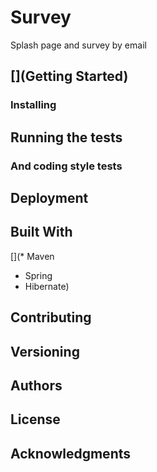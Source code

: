 # Survey

Splash page and survey by email


## [](Getting Started)

### [](Prerequisities)

### Installing

## Running the tests

### And coding style tests

## Deployment

## Built With

[](* Maven
* Spring
* Hibernate)

## Contributing

## Versioning

## Authors

## License

## Acknowledgments
